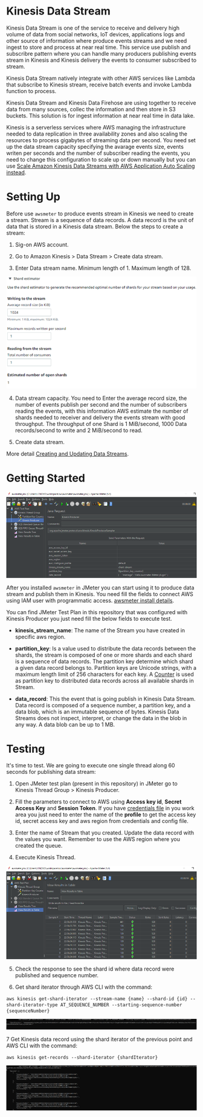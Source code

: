 # Kinesis Data Stream

Kinesis Data Stream is one of the service to receive and delivery high volume of data from social networks, IoT devices, applications logs and other source of information where produce events streams and we need ingest to store and process at near real time. This service use publish and subscribre pattern where you can handle many producers publishing events stream in Kinesis and Kinesis delivery the events to consumer subscribed to stream.

Kinesis Data Stream natively integrate with other AWS services like Lambda that subscribe to Kinesis stream, receive batch events and invoke Lambda function to process.

Kinesis Data Stream and Kinesis Data Firehose are using together to receive data from many sources, collec the information and then store  in S3 buckets. This solution is for ingest information at near real time in data lake.

Kinesis is a serverless services where AWS managing the infrastructure needed to data replication in three availability zones and also scaling the resources to process gigabytes of streaming data per second. You need set up the data stream capacity specifying the avarage events size, events writen per seconds and the number of subscriber reading the events,  you need to change this configuration to scale up or down manually but you can use [Scale Amazon Kinesis Data Streams with AWS Application Auto Scaling instead](https://aws.amazon.com/blogs/big-data/scaling-amazon-kinesis-data-streams-with-aws-application-auto-scaling/).

# Setting Up

Before use `awsmeter` to produce events stream in Kinesis we need to create a stream. Stream is  a sequence of data records. A data record is the unit of data that is stored in a Kinesis data stream. Below the steps to create a stream:

1. Sig-on AWS account.


2. Go to Amazon Kinesis > Data Stream > Create data stream.


3. Enter Data stream name. Minimum length of 1. Maximum length of 128.


![Screenshot](https://raw.githubusercontent.com/JoseLuisSR/awsmeter/main/doc/img/kinesis/KinesisShardEstimator.png)

4. Data stream capacity. You need to Enter the average record size, the number of events publish per second and the number of subscribers reading the events, with this information AWS estimate the number of shards needed to receiver and delivery the events stream with good throughput. The throughput of one Shard is 1 MiB/second, 1000 Data records/second to write and 2 MiB/second to read.


5. Create data stream.


More detail [Creating and Updating Data Streams](https://docs.aws.amazon.com/streams/latest/dev/amazon-kinesis-streams.html).

# Getting Started

![Screenshot](https://raw.githubusercontent.com/JoseLuisSR/awsmeter/main/doc/img/kinesis/KinesisProducerJavaSampler.png)

After you installed `awsmeter` in JMeter you can start using it to produce data stream and publish them in Kinesis. You need fill the fields to connect AWS using IAM user with programmatic access. [awsmeter install details](https://github.com/JoseLuisSR/awsmeter).

You can find JMeter Test Plan in this repository that was configured with Kinesis Producer you just need fill the below fields to execute test.

* **kinesis_stream_name**: The name of the Stream you have created in specific aws region.


* **partition_key**: Is a value used to distribute the data records between the shards, the stream is composed of one or more shards and each shard is a sequence of data records. The partition key determine which shard a given data record belongs to. Partition keys are Unicode strings, with a maximum length limit of 256 characters for each key. 
  A [Counter](http://jmeter.apache.org/usermanual/component_reference.html#Counter) is used as partition key to distributed data records across all available shards in Stream.


* **data_record**: This the event that is going publish in Kinesis Data Stream. Data record is composed of a sequence number, a partition key, and a data blob, which is an immutable sequence of bytes. Kinesis Data Streams does not inspect, interpret, or change the data in the blob in any way. A data blob can be up to 1 MB.


# Testing

It's time to test. We are going to execute one single thread along 60 seconds for publishing data stream:

1. Open JMeter test plan (present in this repository) in JMeter go to Kinesis Thread Group > Kinesis Producer.


2. Fill the parameters to connect to AWS using **Access key id**, **Secret Access Key** and **Session Token**. If you have [credentials file](https://docs.aws.amazon.com/cli/latest/userguide/cli-configure-files.html) in you work area you just need to enter the name of the **profile** to get the access key id, secret access key and aws region from credentials and config file.


3. Enter the name of Stream that you created. Update the data record with the values you want. Remember to use the AWS region where you created the queue.


4. Execute Kinesis Thread.

![Screenshot](https://raw.githubusercontent.com/JoseLuisSR/awsmeter/main/doc/img/kinesis/awsmeter-kinesis-producer-test.png)


5. Check the response to see the shard id where data record were published and sequence number.


6. Get shard iterator through AWS CLI with the command:
```
aws kinesis get-shard-iterator --stream-name {name} --shard-id {id} --shard-iterator-type AT_SEQUENCE_NUMBER --starting-sequence-number {sequenceNumber}
```

![Screenshot](https://raw.githubusercontent.com/JoseLuisSR/awsmeter/main/doc/img/kinesis/aws-cli-kinesis-get-shard-iterator.png)

7 Get Kinesis data record using the shard iterator of the previous point and AWS CLI with the command:

```
aws kinesis get-records --shard-iterator {shardIterator}
```

![Screenshot](https://raw.githubusercontent.com/JoseLuisSR/awsmeter/main/doc/img/kinesis/aws-cli-kinesis-get-records.png)